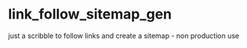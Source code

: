 # link_follow_sitemap_gen
just a scribble to follow links and create a sitemap - non production use
